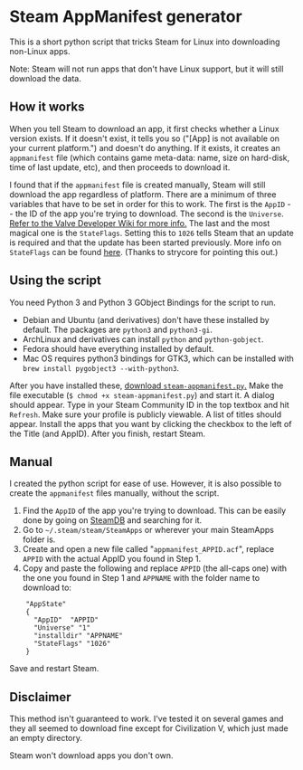 Steam AppManifest generator
===========================

This is a short python script that tricks Steam for Linux into downloading non-Linux apps.

Note: Steam will not run apps that don't have Linux support, but it will still download the data.

## How it works

When you tell Steam to download an app, it first checks whether a Linux version exists. If it doesn't exist, it tells you so ("[App] is not available on your current platform.") and doesn't do anything. If it exists, it creates an `appmanifest` file (which contains game meta-data: name, size on hard-disk, time of last update, etc), and then proceeds to download it.

I found that if the `appmanifest` file is created manually, Steam will still download the app regardless of platform. There are a minimum of three variables that have to be set in order for this to work. The first is the `AppID` -- the ID of the app you're trying to download. The second is the `Universe`. [Refer to the Valve Developer Wiki for more info.](https://developer.valvesoftware.com/wiki/SteamID#Universes_Available_for_Steam_Accounts) The last and the most magical one is the `StateFlags`. Setting this to `1026` tells Steam that an update is required and that the update has been started previously. More info on `StateFlags` can be found [here](https://github.com/lutris/lutris/blob/master/docs/steam.rst). (Thanks to strycore for pointing this out.)

## Using the script

You need Python 3 and Python 3 GObject Bindings for the script to run.

* Debian and Ubuntu (and derivatives) don't have these installed by default. The packages are `python3` and `python3-gi`.
* ArchLinux and derivatives can install `python` and `python-gobject`.
* Fedora should have everything installed by default.
* Mac OS requires python3 bindings for GTK3, which can be installed with `brew install pygobject3 --with-python3`.

After you have installed these, [download `steam-appmanifest.py`.](https://raw.github.com/dotfloat/steam-appmanifest/master/steam-appmanifest.py) Make the file executable (`$ chmod +x steam-appmanifest.py`) and start it. A dialog should appear. Type in your Steam Community ID in the top textbox and hit `Refresh`. Make sure your profile is publicly viewable. A list of titles should appear. Install the apps that you want by clicking the checkbox to the left of the Title (and AppID). After you finish, restart Steam.

## Manual

I created the python script for ease of use. However, it is also possible to create the `appmanifest` files manually, without the script.

1. Find the `AppID` of the app you're trying to download. This can be easily done by going on [SteamDB](http://steamdb.info) and searching for it.
2. Go to `~/.steam/steam/SteamApps` or wherever your main SteamApps folder is.
3. Create and open a new file called "`appmanifest_APPID.acf`", replace `APPID` with the actual AppID you found in Step 1.
4. Copy and paste the following and replace `APPID` (the all-caps one) with the one you found in Step 1 and `APPNAME` with the folder name to download to:

```
    "AppState"
    {
      "AppID"  "APPID"
      "Universe" "1"
      "installdir" "APPNAME"
      "StateFlags" "1026"
    }
```

Save and restart Steam.

## Disclaimer

This method isn't guaranteed to work. I've tested it on several games and they all seemed to download fine except for Civilization V, which just made an empty directory.

Steam won't download apps you don't own.
